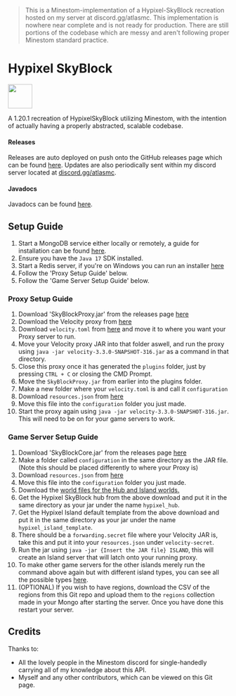> This is a Minestom-implementation of a Hypixel-SkyBlock recreation hosted on my server at discord.gg/atlasmc. This implementation is nowhere near complete and is not ready for production. There are still portions of the codebase which are messy and aren't following proper Minestom standard practice.
# Hypixel SkyBlock

[<img src="https://discordapp.com/assets/e4923594e694a21542a489471ecffa50.svg" alt="" height="55" />](https://discord.gg/atlasmc)

A 1.20.1 recreation of HypixelSkyBlock utilizing Minestom, with the intention of actually having a properly abstracted, scalable codebase.

#### Releases

Releases are auto deployed on push onto the GitHub releases page which can be found [here](https://github.com/Swofty-Developments/HypixelSkyBlock/releases). Updates are also periodically sent within my discord server located at [discord.gg/atlasmc](discord.gg/atlasmc).

#### Javadocs

Javadocs can be found [here](https://swofty-developments.github.io/HypixelSkyBlock/).

## Setup Guide

1. Start a MongoDB service either locally or remotely, a guide for installation can be found [here](https://www.mongodb.com/docs/manual/installation/).
2. Ensure you have the `Java 17` SDK installed.
3. Start a Redis server, if you're on Windows you can run an installer [here](https://www.memurai.com/)
4. Follow the 'Proxy Setup Guide' below.
5. Follow the 'Game Server Setup Guide' below.

### Proxy Setup Guide
1. Download 'SkyBlockProxy.jar' from the releases page [here](https://github.com/Swofty-Developments/HypixelSkyBlock/releases/tag/latest)
2. Download the Velocity proxy from [here](https://api.papermc.io/v2/projects/velocity/versions/3.3.0-SNAPSHOT/builds/316/downloads/velocity-3.3.0-SNAPSHOT-316.jar)
3. Download `velocity.toml` from [here](https://github.com/Swofty-Developments/HypixelSkyBlock/tree/master/configuration) and move it to where you want your Proxy server to run.
4. Move your Velocity proxy JAR into that folder aswell, and run the proxy using `java -jar velocity-3.3.0-SNAPSHOT-316.jar` as a command in that directory.
5. Close this proxy once it has generated the `plugins` folder, just by pressing `CTRL + C` or closing the CMD Prompt.
6. Move the `SkyBlockProxy.jar` from earlier into the plugins folder.
7. Make a new folder where your `velocity.toml` is and call it `configuration`
8. Download `resources.json` from [here](https://github.com/Swofty-Developments/HypixelSkyBlock/tree/master/configuration)
9. Move this file into the `configuration` folder you just made.
10. Start the proxy again using `java -jar velocity-3.3.0-SNAPSHOT-316.jar`. This will need to be on for your game servers to work.

### Game Server Setup Guide
1. Download 'SkyBlockCore.jar' from the releases page [here](https://github.com/Swofty-Developments/HypixelSkyBlock/releases/tag/latest)
2. Make a folder called `configuration` in the same directory as the JAR file. (Note this should be placed differently to where your Proxy is)
3. Download `resources.json` from [here](https://github.com/Swofty-Developments/HypixelSkyBlock/tree/master/configuration)
4. Move this file into the `configuration` folder you just made.
5. Download the [world files for the Hub and Island worlds.](https://www.mediafire.com/file/ugdq2fycq0weval/HypixelSkyBlockMinestom.zip/file)
6. Get the Hypixel SkyBlock hub from the above download and put it in the same directory as your jar under the name `hypixel_hub`.
7. Get the Hypixel Island default template from the above download and put it in the same directory as your jar under the name `hypixel_island_template`.
8. There should be a `forwarding.secret` file where your Velocity JAR is, take this and put it into your `resources.json` under `velocity-secret`.
9. Run the jar using `java -jar {Insert the JAR file} ISLAND`, this will create an Island server that will latch onto your running proxy.
10. To make other game servers for the other islands merely run the command above again but with different island types, you can see all the possible types [here](https://github.com/Swofty-Developments/HypixelSkyBlock/blob/7df2db59ef0f14281f332d2cf43fdbf8ab09e574/commons/src/main/java/net/swofty/commons/ServerType.java#L4).
11. (OPTIONAL) If you wish to have regions, download the CSV of the regions from this Git repo and upload them to the `regions` collection made in your Mongo after starting the server. Once you have done this restart your server.

## Credits

Thanks to:
* All the lovely people in the Minestom discord for single-handedly carrying all of my knowledge about this API.
* Myself and any other contributors, which can be viewed on this Git page.

